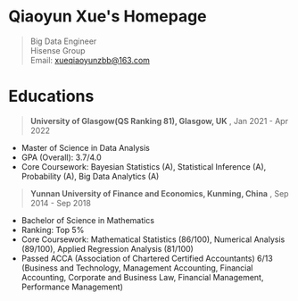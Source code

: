 # Qiaoyun Xue's Homepage
>Big Data Engineer<br>
>Hisense Group<br>
>Email: xueqiaoyunzbb@163.com

# Educations
>**University of Glasgow(QS Ranking 81), Glasgow, UK**  	                  , Jan 2021 - Apr 2022
- Master of Science in Data Analysis
- GPA (Overall): 3.7/4.0
- Core Coursework: Bayesian Statistics (A), Statistical Inference (A), Probability (A), Big Data Analytics (A) 
>**Yunnan University of Finance and Economics, Kunming, China**  	                  ,  Sep 2014 - Sep 2018
- Bachelor of Science in Mathematics
- Ranking: Top 5%
- Core Coursework: Mathematical Statistics (86/100), Numerical Analysis (89/100), Applied Regression Analysis (81/100)
- Passed ACCA (Association of Chartered Certified Accountants) 6/13 (Business and Technology, Management Accounting, Financial Accounting, Corporate and Business Law, Financial Management, Performance Management)
